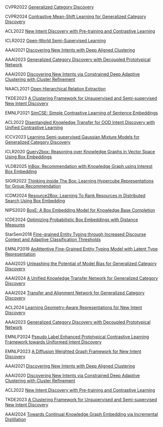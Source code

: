 CVPR2022 [Generalized Category Discovery](https://github.com/sgvaze/generalized-category-discovery)

CVPR2024 [Contrastive Mean-Shift Learning for Generalized Category Discovery](https://github.com/sua-choi/CMS)

ACL2022 [New Intent Discovery with Pre-training and Contrastive Learning](https://github.com/fanolabs/NID_ACLARR2022)

ICLR2022 [Open-World Semi-Supervised Learning](https://github.com/snap-stanford/orca)

AAAI2021 [Discovering New Intents with Deep Aligned Clustering](https://github.com/thuiar/DeepAligned-Clustering)

AAAI2023 [Generalized Category Discovery with Decoupled Prototypical Network](https://github.com/Lackel/DPN)

AAAI2020 [Discovering New Intents via Constrained Deep Adaptive Clustering with Cluster Refinement](https://github.com/thuiar/CDAC-plus)

NAACL2021 [Open Hierarchical Relation Extraction](https://github.com/thunlp/OHRE)

TKDE2023 [A Clustering Framework for Unsupervised and Semi-supervised New Intent Discovery](https://github.com/thuiar/TEXTOIR)

EMNLP2021 [SimCSE: Simple Contrastive Learning of Sentence Embeddings](https://github.com/princeton-nlp/SimCSE)

ACL2022 [Disentangled Knowledge Transfer for OOD Intent Discovery with Unified Contrastive Learning](https://github.com/myt517/DKT/blob/main)

ICCV2023  [Learning Semi-supervised Gaussian Mixture Models for Generalized Category Discovery](https://github.com/DTennant/GPC)

ICLR2020 [Query2box: Reasoning over Knowledge Graphs in Vector Space Using Box Embeddings](https://github.com/hyren/query2box)

VLDB2025 [InBox: Recommendation with Knowledge Graph using Interest Box Embedding](https://github.com/zjukg/InBox)

SIGIR2022 [Thinking inside The Box: Learning Hypercube Representations for Group Recommendation](https://github.com/jinglong0407/CubeRec)

ICDM2024 [Resource2Box: Learning To Rank Resources in Distributed Search Using Box Embedding](https://github.com/uergash1/Resource2Box)

NIPS2020 [BoxE: A Box Embedding Model for Knowledge Base Completion](https://github.com/ralphabb/BoxE)

ICDE2024 [Optimizing Probabilistic Box Embeddings with Distance Measures](https://github.com/LonMeLon/boxplus)

StarSem2018 [Fine-grained Entity Typing through Increased Discourse Context and Adaptive Classification Thresholds](https://github.com/sheng-z/figet)

EMNLP2019 [AnAttentive Fine-Grained Entity Typing Model with Latent Type Representation](https://github.com/limteng-rpi/fet)

AAAI2025 [Unleashing the Potential of Model Bias for Generalized Category Discovery](https://github.com/Lackel/SDC)

AAAI2024 [A Unified Knowledge Transfer Network for Generalized Category Discovery](https://github.com/yibai-shi/KTN)

AAAI2024 [Transfer and Alignment Network for Generalized Category Discovery](https://github.com/Lackel/TAN)

ACL2024 [Learning Geometry-Aware Representations for New Intent Discovery](https://github.com/zjutangk/GeoID)

AAAI2023 [Generalized Category Discovery with Decoupled Prototypical Network](https://github.com/Lackel/DPN)

EMNLP2024 [Pseudo Label Enhanced Prototypical Contrastive Learning Framework towards Uniformed Intent Discovery](https://github.com/dymanne123/PLPCL)

EMNLP2023 [A Diffusion Weighted Graph Framework for New Intent Discovery](https://github.com/yibai-shi/DWGF)

AAAI2021 [Discovering New Intents with Deep Aligned Clustering](https://github.com/thuiar/DeepAligned-Clustering)

AAAI2020 [Discovering New Intents via Constrained Deep Adaptive Clustering with Cluster Refinement](https://github.com/thuiar/CDAC-plus)

ACL2022 [New Intent Discovery with Pre-training and Contrastive Learning](https://github.com/fanolabs/NID_ACLARR2022)

TKDE2023 [A Clustering Framework for Unsupervised and Semi-supervised New Intent Discovery](https://github.com/thuiar/TEXTOIR)

AAAI2024 [Towards Continual Knowledge Graph Embedding via Incremental Distillation](https://github.com/seukgcode/IncDE)
